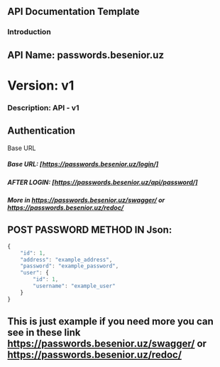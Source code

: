 ## API Documentation Template
### Introduction
## API Name: passwords.besenior.uz
# Version: v1
### Description: API - v1
## Authentication
Base URL
##### Base URL: [https://passwords.besenior.uz/login/]

##### AFTER LOGIN: [https://passwords.besenior.uz/api/password/]

##### More in https://passwords.besenior.uz/swagger/ or https://passwords.besenior.uz/redoc/

## POST PASSWORD METHOD IN Json: 
``` JavaScript
{
    "id": 1,
    "address": "example_address",
    "password": "example_password",
    "user": {
        "id": 1,
        "username": "example_user"
    }
}
```

## This is just example if you need more you can see in these link https://passwords.besenior.uz/swagger/ or https://passwords.besenior.uz/redoc/

